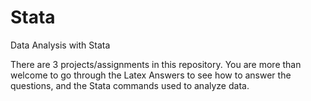 # Stata
Data Analysis with Stata 

There are 3 projects/assignments in this repository. 
You are more than welcome to go through the Latex Answers to see how to answer the questions, and the Stata commands used to analyze data.
